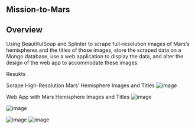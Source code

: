 ## Mission-to-Mars
## Overview
 Using BeautifulSoup and Splinter to scrape full-resolution images of Mars’s hemispheres and 
 the titles of those images, store the scraped data on a Mongo database, use a web application 
 to display the data, and alter the design of the web app to accommodate these images.

Resukts

Scrape High-Resolution Mars’ Hemisphere Images and Titles
![image](https://user-images.githubusercontent.com/70987568/132157639-2c9ba607-185b-4a86-b959-6ae6a6b56339.png)

Web App with Mars Hemisphere Images and Titles
![image](https://user-images.githubusercontent.com/70987568/132157593-91659a58-962e-40b4-bb68-9afa9fd28077.png)

![image](https://user-images.githubusercontent.com/70987568/132157848-3a3aa09f-8e65-40ae-bf51-a8669f265adf.png)

![image](https://user-images.githubusercontent.com/70987568/132158042-c16080db-7567-494f-9aba-dfaebac4560e.png)
![image](https://user-images.githubusercontent.com/70987568/132388923-00d9ad97-5fd2-4498-9330-8771a62472e7.png)

